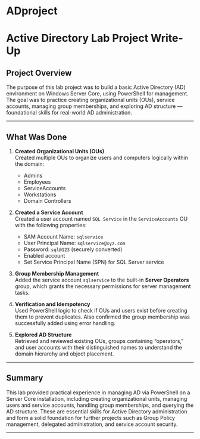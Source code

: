 # ADproject

# Active Directory Lab Project Write-Up

## Project Overview

The purpose of this lab project was to build a basic Active Directory (AD) environment on Windows Server Core, using PowerShell for management. The goal was to practice creating organizational units (OUs), service accounts, managing group memberships, and exploring AD structure — foundational skills for real-world AD administration.

---

## What Was Done

1. **Created Organizational Units (OUs)**  
   Created multiple OUs to organize users and computers logically within the domain:
   - Admins  
   - Employees  
   - ServiceAccounts  
   - Workstations  
   - Domain Controllers  

2. **Created a Service Account**  
   Created a user account named `SQL Service` in the `ServiceAccounts` OU with the following properties:  
   - SAM Account Name: `sqlservice`  
   - User Principal Name: `sqlservice@xyz.com`  
   - Password: `sql@123` (securely converted)  
   - Enabled account  
   - Set Service Principal Name (SPN) for SQL Server service  

3. **Group Membership Management**  
   Added the service account `sqlservice` to the built-in **Server Operators** group, which grants the necessary permissions for server management tasks.

4. **Verification and Idempotency**  
   Used PowerShell logic to check if OUs and users exist before creating them to prevent duplicates. Also confirmed the group membership was successfully added using error handling.

5. **Explored AD Structure**  
   Retrieved and reviewed existing OUs, groups containing “operators,” and user accounts with their distinguished names to understand the domain hierarchy and object placement.

---

## Summary

This lab provided practical experience in managing AD via PowerShell on a Server Core installation, including creating organizational units, managing users and service accounts, handling group memberships, and querying the AD structure. These are essential skills for Active Directory administration and form a solid foundation for further projects such as Group Policy management, delegated administration, and service account security.

---
